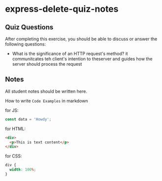# express-delete-quiz-notes

## Quiz Questions

After completing this exercise, you should be able to discuss or answer the following questions:

- What is the significance of an HTTP request's method?
  it communitcates teh client's intention to theserver and guides how the server should process the request

## Notes

All student notes should be written here.

How to write `Code Examples` in markdown

for JS:

```javascript
const data = 'Howdy';
```

for HTML:

```html
<div>
  <p>This is text content</p>
</div>
```

for CSS:

```css
div {
  width: 100%;
}
```
